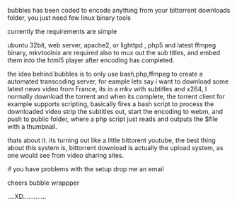 bubbles has been coded to encode anything from your bittorrent downloads folder, you just need few linux binary tools

currently the requirements are simple

ubuntu 32bit, web server, apache2, or lighttpd , php5 and latest ffmpeg  binary, mkvtoolnix are required also to mux 
out the sub titles, and embed them into the html5 player after encoding has completed. 


the idea behind bubbles is to only use bash,php,ffmpeg to create a automated transcoding server, for eample lets say
i want to download some latest news video from France, its in a mkv with subtitles and x264,  I normally download the torrent
and when its complete, the torrent client for example supports scripting, basically fires a bash script to process the downloaded video
strip the subtitles out, start the encoding to webm, and push to public folder, where a php script just reads and outputs the $file with a thumbnail. 

thats about it. its turning out like a little bittorent youtube, the best thing about this system is, bittorrent download is
actually the upload system, as one would see from video sharing sites. 

if you have problems with the setup drop me an email

cheers
bubble wrappper 

....XD.............